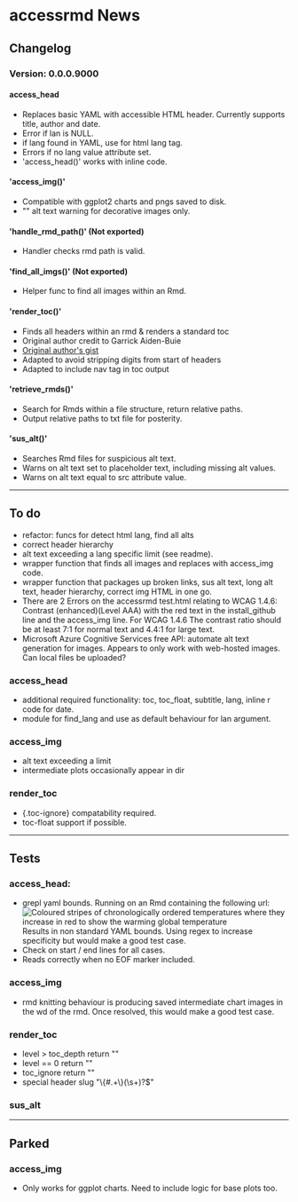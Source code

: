 # accessrmd News

## Changelog

### Version: 0.0.0.9000

#### access_head

* Replaces basic YAML with accessible HTML header. Currently supports title, 
author and date.
* Error if lan is NULL.
* if lang found in YAML, use for html lang tag.
* Errors if no lang value attribute set.
* 'access_head()' works with inline code.


#### 'access_img()'

* Compatible with ggplot2 charts and pngs saved to disk.
* "" alt text warning for decorative images only.

#### 'handle_rmd_path()' (Not exported)

* Handler checks rmd path is valid.

#### 'find_all_imgs()' (Not exported)

* Helper func to find all images within an Rmd.

#### 'render_toc()'

* Finds all headers within an rmd & renders a standard toc
* Original author credit to Garrick Aiden-Buie
* [Original author's gist](https://gist.github.com/gadenbuie/c83e078bf8c81b035e32c3fc0cf04ee8)
* Adapted to avoid stripping digits from start of headers
* Adapted to include nav tag in toc output

#### 'retrieve_rmds()'

* Search for Rmds within a file structure, return relative paths.
* Output relative paths to txt file for posterity.

#### 'sus_alt()'

* Searches Rmd files for suspicious alt text.
* Warns on alt text set to placeholder text, including missing alt values.
* Warns on alt text equal to src attribute value.

***

## To do

* refactor: funcs for detect html lang, find all alts
* correct header hierarchy
* alt text exceeding a lang specific limit (see readme).
* wrapper function that finds all images and replaces with access_img code.
* wrapper function that packages up broken links, sus alt text, long alt text,
header hierarchy, correct img HTML in one go.
* There are 2 Errors on the accessrmd test.html relating to WCAG 1.4.6: Contrast (enhanced)(Level AAA) with the red text in the install_github line and the
access_img line. For WCAG 1.4.6 The contrast ratio should be at least 7:1 for
normal text and 4.4:1 for large text.
* Microsoft Azure Cognitive Services free API: automate alt text generation for
images. Appears to only work with web-hosted images. Can local files be
uploaded?

### access_head

* additional required functionality: toc, toc_float, subtitle, lang,
inline r code for date.
* module for find_lang and use as default behaviour for lan argument.

### access_img

* alt text exceeding a limit
* intermediate plots occasionally appear in dir

### render_toc

* {.toc-ignore} compatability required.
* toc-float support if possible.

***

## Tests

### access_head:

* grepl yaml bounds. Running on an Rmd containing the following url:
![Coloured stripes of chronologically ordered temperatures where they increase in red to show the warming global temperature](../images/_stripes_GLOBE---1850-2020-MO.png)
Results in non standard YAML bounds. Using regex to increase specificity but would make a good test case.
* Check on start / end lines for all cases.
* Reads correctly when no EOF marker included.

### access_img

* rmd knitting behaviour is producing saved intermediate chart images in the wd of the rmd. Once resolved, this would make a good test case.

### render_toc

* level > toc_depth return ""
* level == 0 return ""
* toc_ignore return ""
* special header slug "\\{#.+\\}(\\s+)?$"

### sus_alt

***

## Parked

### access_img

* Only works for ggplot charts. Need to include logic for base plots too.
